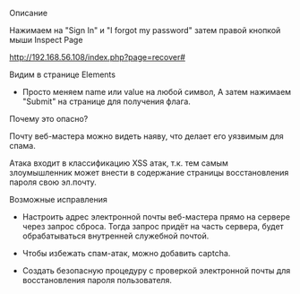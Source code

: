 Описание

Нажимаем на "Sign In"  и "I forgot my password" затем правой кнопкой мыши Inspect Page

http://192.168.56.108/index.php?page=recover#

Видим в странице Elements

<input type="hidden" name="mail" value="webmaster@borntosec.com" maxlength="15">

- Просто меняем name  или value на любой символ, А затем нажимаем "Submit" на странице для получения флага.

Почему это опасно?

Почту веб-мастера можно видеть наяву, что делает его уязвимым для спама.

Атака входит в классификацию XSS атак, т.к. тем самым злоумышленник может внести в содержание страницы восстановления пароля свою эл.почту.

Возможные исправления

* Настроить адрес электронной почты веб-мастера прямо на сервере через запрос сброса. Тогда запрос придёт на часть сервера, будет обрабатываться внутренней служебной почтой.

* Чтобы избежать спам-атак, можно добавить captcha.

* Создать безопасную процедуру с проверкой электронной почты для восстановления пароля пользователя.
